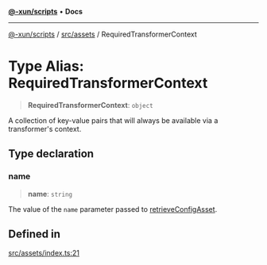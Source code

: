 [**@-xun/scripts**](../../../README.md) • **Docs**

***

[@-xun/scripts](../../../README.md) / [src/assets](../README.md) / RequiredTransformerContext

# Type Alias: RequiredTransformerContext

> **RequiredTransformerContext**: `object`

A collection of key-value pairs that will always be available via a
transformer's context.

## Type declaration

### name

> **name**: `string`

The value of the `name` parameter passed to [retrieveConfigAsset](../functions/retrieveConfigAsset.md).

## Defined in

[src/assets/index.ts:21](https://github.com/Xunnamius/xscripts/blob/154567d6fca3f6cf244137e710b029af872e1d9e/src/assets/index.ts#L21)

